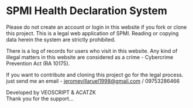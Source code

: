# SPMI Health Declaration System

Please do not create an account or login in this website if you fork or clone this project. 
This is a legal web application of SPMI. Reading or copying data herein the system are strictly prohibited.

There is a log of records for users who visit in this website. Any kind of illegal matters in this website are considered as a crime - Cybercrime Prevention Act
(RA 10175).

If you want to contribute and cloning this project go for the legal process.
just send me an email - jeromevillaruel1998@gmail.com / 09753286466

Developed by VEOSCRIPT & ACATZK <br/>
Thank you for the support...

